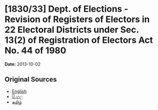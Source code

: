 # [1830/33] Dept. of Elections - Revision of Registers of Electors in 22 Electoral Districts under Sec. 13(2) of Registration of Electors Act No. 44 of 1980

**Date:** 2013-10-02

## Original Sources

- [English](https://documents.gov.lk/view/extra-gazettes/2013/10/1830-33_E.pdf)
- [සිංහල](https://documents.gov.lk/view/extra-gazettes/2013/10/1830-33_S.pdf)
- [தமிழ்](https://documents.gov.lk/view/extra-gazettes/2013/10/1830-33_T.pdf)
